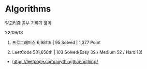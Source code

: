 # Algorithms

알고리즘 공부 기록과 풀이

22/09/18

1. 프로그래머스 6,981th | 95 Solved | 1,377 Point

2. LeetCode 531,656th | 103 Solved(Easy 39 / Medium 52 / Hard 13)

- https://leetcode.com/anythingthannothing/

